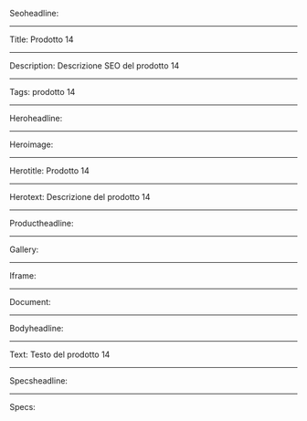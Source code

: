 Seoheadline:

----

Title: Prodotto 14

----

Description: Descrizione SEO del prodotto 14

----

Tags: prodotto 14

----

Heroheadline:

----

Heroimage:

----

Herotitle: Prodotto 14

----

Herotext: Descrizione del prodotto 14

----

Productheadline:

----

Gallery:

----

Iframe:

----

Document:

----

Bodyheadline:

----

Text: Testo del prodotto 14

----

Specsheadline:

----

Specs:
